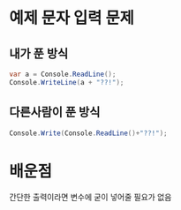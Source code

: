 # 예제 문자 입력 문제

## 내가 푼 방식
``` cs
var a = Console.ReadLine();
Console.WriteLine(a + "??!");
```

## 다른사람이 푼 방식
``` cs
Console.Write(Console.ReadLine()+"??!");
```

# 배운점
간단한 출력이라면 변수에 굳이 넣어줄 필요가 없음
